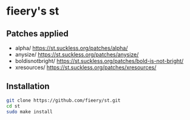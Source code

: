 # fieery's st

## Patches applied

- alpha/ https://st.suckless.org/patches/alpha/
- anysize/ https://st.suckless.org/patches/anysize/
- boldisnotbright/ https://st.suckless.org/patches/bold-is-not-bright/
- xresources/ https://st.suckless.org/patches/xresources/

## Installation

```bash
git clone https://github.com/fieery/st.git
cd st
sudo make install
```

